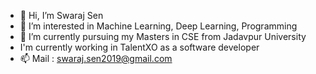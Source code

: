 - 👋 Hi, I’m Swaraj Sen
- 👀 I’m interested in Machine Learning, Deep Learning, Programming 
- 🌱 I’m currently pursuing my Masters in CSE from Jadavpur University
- I'm currently working in TalentXO as a software developer
- 📫 Mail : swaraj.sen2019@gmail.com

<!---
ssen110/ssen110 is a ✨ special ✨ repository because its `README.md` (this file) appears on your GitHub profile.
You can click the Preview link to take a look at your changes.
--->
